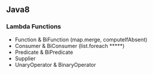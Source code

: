 ## Java8
### Lambda Functions
- Function & BiFunction (map.merge, computeIfAbsent)
- Consumer & BiConsumer (list.foreach *****)
- Predicate & BiPredicate 
- Supplier
- UnaryOperator & BinaryOperator